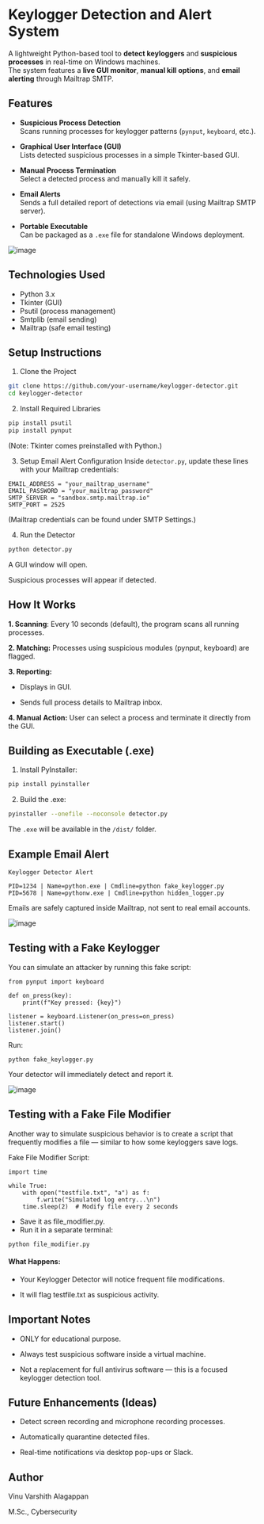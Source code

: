 #  Keylogger Detection and Alert System

A lightweight Python-based tool to **detect keyloggers** and **suspicious processes** in real-time on Windows machines.  
The system features a **live GUI monitor**, **manual kill options**, and **email alerting** through Mailtrap SMTP.


## Features

- **Suspicious Process Detection**  
  Scans running processes for keylogger patterns (`pynput`, `keyboard`, etc.).

- **Graphical User Interface (GUI)**  
  Lists detected suspicious processes in a simple Tkinter-based GUI.

- **Manual Process Termination**  
  Select a detected process and manually kill it safely.

- **Email Alerts**  
  Sends a full detailed report of detections via email (using Mailtrap SMTP server).

- **Portable Executable**  
  Can be packaged as a `.exe` file for standalone Windows deployment.

![image](https://github.com/user-attachments/assets/7154d68e-92d6-4a25-89ed-0d0587ef976b)


## Technologies Used

- Python 3.x
- Tkinter (GUI)
- Psutil (process management)
- Smtplib (email sending)
- Mailtrap (safe email testing)


## Setup Instructions

1. Clone the Project
```bash
git clone https://github.com/your-username/keylogger-detector.git
cd keylogger-detector
```

2. Install Required Libraries
```bash
pip install psutil
pip install pynput
```
(Note: Tkinter comes preinstalled with Python.)

3. Setup Email Alert Configuration
Inside ```detector.py```, update these lines with your Mailtrap credentials:
```
EMAIL_ADDRESS = "your_mailtrap_username"
EMAIL_PASSWORD = "your_mailtrap_password"
SMTP_SERVER = "sandbox.smtp.mailtrap.io"
SMTP_PORT = 2525
```
(Mailtrap credentials can be found under SMTP Settings.)

4. Run the Detector
```bash
python detector.py
```
 A GUI window will open.
 
 Suspicious processes will appear if detected.

## How It Works
<b>1. Scanning</b>: Every 10 seconds (default), the program scans all running processes.

<b>2. Matching:</b> Processes using suspicious modules (pynput, keyboard) are flagged.

<b>3. Reporting:</b>

  - Displays in GUI.
  
  - Sends full process details to Mailtrap inbox.

<b>4. Manual Action:</b> User can select a process and terminate it directly from the GUI.

## Building as Executable (.exe)
1. Install PyInstaller:
```bash
pip install pyinstaller
```

2. Build the .exe:
```bash
pyinstaller --onefile --noconsole detector.py
```
The ```.exe``` will be available in the ```/dist/``` folder.

## Example Email Alert
```
Keylogger Detector Alert

PID=1234 | Name=python.exe | Cmdline=python fake_keylogger.py
PID=5678 | Name=pythonw.exe | Cmdline=python hidden_logger.py
```
Emails are safely captured inside Mailtrap, not sent to real email accounts.

![image](https://github.com/user-attachments/assets/08d50ce5-f927-48a0-b498-6240f4ed996d)


## Testing with a Fake Keylogger
You can simulate an attacker by running this fake script:
```
from pynput import keyboard

def on_press(key):
    print(f"Key pressed: {key}")

listener = keyboard.Listener(on_press=on_press)
listener.start()
listener.join()
```
Run:
```
python fake_keylogger.py
```
Your detector will immediately detect and report it.

![image](https://github.com/user-attachments/assets/fd3df4a9-6395-4037-9b37-e23b17489fba)


## Testing with a Fake File Modifier
Another way to simulate suspicious behavior is to create a script that frequently modifies a file — similar to how some keyloggers save logs.

Fake File Modifier Script:
```
import time

while True:
    with open("testfile.txt", "a") as f:
        f.write("Simulated log entry...\n")
    time.sleep(2)  # Modify file every 2 seconds
```
- Save it as file_modifier.py.
- Run it in a separate terminal:

```
python file_modifier.py
```
#### What Happens:

  - Your Keylogger Detector will notice frequent file modifications.

  - It will flag testfile.txt as suspicious activity.

## Important Notes
  - ONLY for educational purpose.

  - Always test suspicious software inside a virtual machine.

  - Not a replacement for full antivirus software — this is a focused keylogger detection tool.

## Future Enhancements (Ideas)
  - Detect screen recording and microphone recording processes.

  - Automatically quarantine detected files.

  - Real-time notifications via desktop pop-ups or Slack.


## Author
Vinu Varshith Alagappan

M.Sc., Cybersecurity



